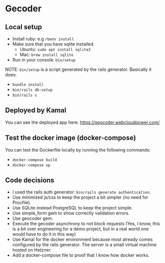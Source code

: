 # Gecoder

## Local setup

- Install ruby: e.g `rbenv install`
- Make sure that you have sqlite installed.
  * Ubuntu: `sudo apt install sqlite3`
  * Mac: `brew install sqlite`
- Run in your console: `bin/setup`

NOTE: `bin/setup` is a script generated by the rails generator. Basically it does:
- `bundle install`
- `bin/rails db:setup`
- `bin/rails s`

## Deployed by Kamal

You can see the deployed app here: https://geocoder.webcloudpower.com/

## Test the docker image (docker-compose)

You can test the Dockerfile locally by running the following commands:

- `docker-compose build`
- `docker-compose up`

## Code decisions

- I used the rails auth generator: `bin/rails generate authentication`.
- Use minimized js/css to keep the project a bit simpler (no need for Procfile).
- Use SQLite instead PostgreSQL to keep the project simple.
- Use simple_form gem to show correctly validation errors.
- Use geocoder gem.
- Execute the gecoder asynchrony to not block requests (Yes, I know, this is a
  bit over engineering for a demo project, but in a real world one would have to do
  it in this way)
- Use Kamal for the docker environment because most already comes
  configured by the rails generator. The server is a small virtual machine hosted on
  Hetzner.
- Add a docker-compose file to proof that I know how docker works.


